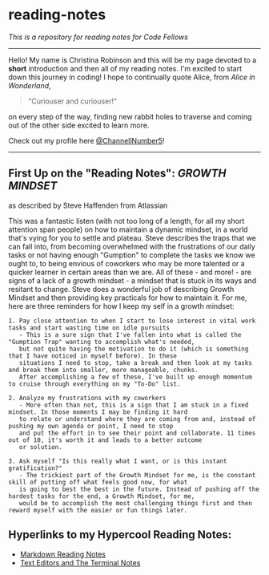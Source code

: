 # reading-notes

*This is a repository for reading notes for Code Fellows*

***

Hello! My name is Christina Robinson and this will be my page devoted to a **short** introduction and then all of my reading notes. I'm excited to start down this journey in coding! I hope to continually quote Alice, from *Alice in Wonderland*,  

> "Curiouser and curiouser!"

on every step of the way, finding new rabbit holes to traverse and coming out of the other side excited to learn more.

Check out my profile here [@ChannellNumber5](https://github.com/ChannellNumber5 "A wonderful profile, if I do say so myself")!

***

## First Up on the "Reading Notes": _GROWTH MINDSET_
  as described by Steve Haffenden from Atlassian
  
This was a fantastic listen (with not too long of a length, for all my short attention span people) on how to maintain a dynamic mindset, in a world that's vying for you to settle and plateau. Steve describes the traps that we can fall into, from becoming overwhelmed with the frustrations of our daily tasks or not having enough "Gumption" to complete the tasks we know we ought to, to being envious of coworkers who may be more talented or a quicker learner in certain areas than we are. All of these - and more! - are signs of a lack of a growth mindset - a mindset that is stuck in its ways and resitant to change. Steve does a wonderful job of describing Growth Mindset and then providing key practicals for how to maintain it. For me, here are three reminders for how I keep my self in a growth mindset:

    1. Pay close attention to when I start to lose interest in vital work tasks and start wasting time on idle pursuits
       - This is a sure sign that I've fallen into what is called the "Gumption Trap" wanting to accomplish what's needed, 
       but not quite having the motivation to do it (which is something that I have noticed in myself before). In these 
       situations I need to stop, take a break and then look at my tasks and break them into smaller, more manageable, chunks. 
       After accomplishing a few of these, I've built up enough momentum to cruise through everything on my "To-Do" list.
       
    2. Analyze my frustrations with my coworkers
       - More often than not, this is a sign that I am stuck in a fixed mindset. In those moments I may be finding it hard 
       to relate or understand where they are coming from and, instead of pushing my own agenda or point, I need to stop 
       and put the effort in to see their point and collaborate. 11 times out of 10, it's worth it and leads to a better outcome 
       or solution.
       
    3. Ask myself "Is this really what I want, or is this instant gratification?"
       - The trickiest part of the Growth Mindset for me, is the constant skill of putting off what feels good now, for what 
       is going to best the best in the future. Instead of pushing off the hardest tasks for the end, a Growth Mindset, for me,
       would be to accomplish the most challenging things first and then reward myself with the easier or fun things later.

## Hyperlinks to my Hypercool Reading Notes:
- [Markdown Reading Notes](markdown.md)
- [Text Editors and The Terminal Notes](terminalreading.md)
